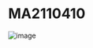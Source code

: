 # МА2110410
![image](https://user-images.githubusercontent.com/70198995/159116248-fd468c4d-14a2-40d3-a538-d7867ab5053b.png)
